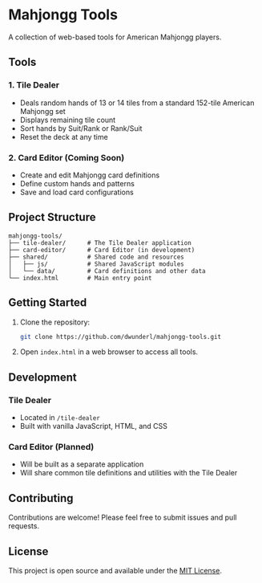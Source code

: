 # Mahjongg Tools

A collection of web-based tools for American Mahjongg players.

## Tools

### 1. Tile Dealer
- Deals random hands of 13 or 14 tiles from a standard 152-tile American Mahjongg set
- Displays remaining tile count
- Sort hands by Suit/Rank or Rank/Suit
- Reset the deck at any time

### 2. Card Editor (Coming Soon)
- Create and edit Mahjongg card definitions
- Define custom hands and patterns
- Save and load card configurations

## Project Structure

```
mahjongg-tools/
├── tile-dealer/      # The Tile Dealer application
├── card-editor/      # Card Editor (in development)
├── shared/           # Shared code and resources
│   ├── js/           # Shared JavaScript modules
│   └── data/         # Card definitions and other data
└── index.html        # Main entry point
```

## Getting Started

1. Clone the repository:
   ```bash
   git clone https://github.com/dwunderl/mahjongg-tools.git
   ```

2. Open `index.html` in a web browser to access all tools.

## Development

### Tile Dealer
- Located in `/tile-dealer`
- Built with vanilla JavaScript, HTML, and CSS

### Card Editor (Planned)
- Will be built as a separate application
- Will share common tile definitions and utilities with the Tile Dealer

## Contributing

Contributions are welcome! Please feel free to submit issues and pull requests.

## License

This project is open source and available under the [MIT License](LICENSE).
